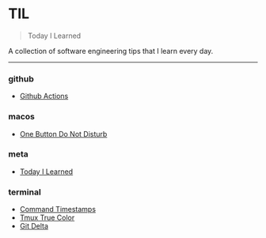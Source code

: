 # TIL

> Today I Learned


A collection of software engineering tips that I learn every day.

---

### github

- [Github Actions](github/github-actions.md)

### macos

- [One Button Do Not Disturb](macos/one-button-do-not-disturb.md)

### meta

- [Today I Learned](meta/today-i-learned.md)

### terminal

- [Command Timestamps](terminal/command-timestamps.md)
- [Tmux True Color](terminal/tmux-true-color.md)
- [Git Delta](terminal/git-delta.md)

